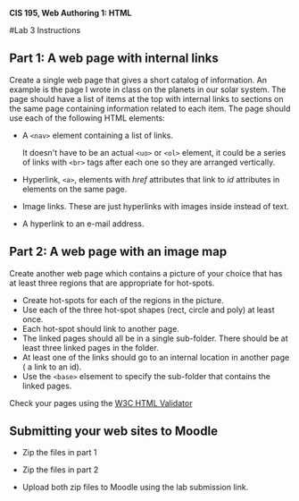 **CIS 195, Web Authoring 1: HTML**

#Lab 3 Instructions



## Part 1: A web page with internal links

Create a single web page that gives a short catalog of information. An example is the page I wrote in class on the planets in our solar system. The page should have a list of items at the top with internal links to sections on the same page containing information related to each item. The page should use each of the following HTML elements:

- A `<nav>` element containing a list of links. 

  It doesn't have to be an actual `<uo>` or `<ol>` element, it could be a series of links with `<br>` tags after each one so they are arranged vertically.

- Hyperlink, `<a>`, elements with *href*  attributes that link to *id* attributes in elements on the same page.

- Image links. These are just hyperlinks with images inside instead of text.

- A hyperlink to an e-mail address.



## Part 2: A web page with an image map

Create another web page which contains a picture of your choice that has at least three regions that are appropriate for hot-spots.  

- Create hot-spots for each of the regions in the picture. 
- Use each of the three hot-spot shapes (rect, circle and poly) at least once.
- Each hot-spot should link to another page.
- The linked pages should all be in a single sub-folder. There should be at least three linked pages in the folder.
- At least one of the links should go to an internal location in another page ( a link to an id).
- Use the `<base>` elsement to specify the sub-folder that contains the linked pages.

Check your pages using the [W3C HTML Validator](https://validator.w3.org)  



## Submitting your web sites to Moodle

- Zip the files in part 1

- Zip the files in part 2

- Upload both zip files to Moodle using the lab submission link.

  



